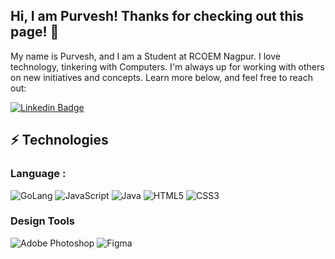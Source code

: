 ## Hi, I am Purvesh! Thanks for checking out this page! 👋

My name is Purvesh, and I am a Student at RCOEM Nagpur. I love technology, tinkering with Computers. I'm always up for working with others on new initiatives and concepts. Learn more below, and feel free to reach out:

[![Linkedin Badge](https://img.shields.io/badge/-Purvesh_Deshmukh-blue?style=flat-square&logo=Linkedin&logoColor=white&link=https://www.linkedin.com/in/kamisamav2/)](https://www.linkedin.com/in/kamisamav2/)



## ⚡ Technologies

### Language :
![GoLang](https://img.shields.io/badge/-Go-blue?style=flat-square&logo=go)
![JavaScript](https://img.shields.io/badge/-JavaScript-black?style=flat-square&logo=javascript)
![Java](https://img.shields.io/badge/-AndroidStudio-white?style=flat-square&logo=androidstudio)
![HTML5](https://img.shields.io/badge/-HTML5-E34F26?style=flat-square&logo=html5&logoColor=white)
![CSS3](https://img.shields.io/badge/-CSS3-1572B6?style=flat-square&logo=css3)


### Design Tools
![Adobe Photoshop](https://img.shields.io/badge/Adobe%20Photoshop-31A8FF?style=for-the-badge&logo=Adobe%20Photoshop&logoColor=black)
![Figma](https://img.shields.io/badge/Figma-F24E1E?style=for-the-badge&logo=figma&logoColor=white)






